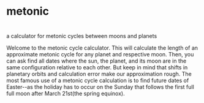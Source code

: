 # metonic
#
a calculator for metonic cycles between moons and planets

Welcome to the metonic cycle calculator. This will calculate the length of an approximate metonic cycle for any planet and respective moon. 
Then, you can ask find all dates where the sun, the planet, and its moon are in the same configuration relative to each other. But keep in mind that shifts in planetary
orbits and calculation error make our approximation rough. The most famous use of a metonic cycle calculation is to find
future dates of Easter--as the holiday has to occur on the Sunday that follows the first full full moon after March 21st(the spring equinox).



